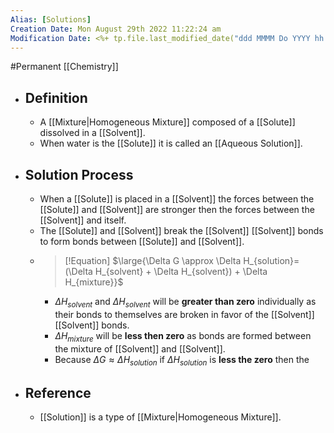 ```yaml
---
Alias: [Solutions]
Creation Date: Mon August 29th 2022 11:22:24 am 
Modification Date: <%+ tp.file.last_modified_date("ddd MMMM Do YYYY hh:mm:ss a") %>
---
```

#Permanent [[Chemistry]]

- ## Definition
	-  A [[Mixture|Homogeneous Mixture]] composed of a [[Solute]] dissolved in a [[Solvent]].
	- When water is the [[Solute]] it is called an [[Aqueous Solution]].
- ## Solution Process
	- When a [[Solute]] is placed in a [[Solvent]] the forces between the [[Solute]] and [[Solvent]] are stronger then the forces between the [[Solvent]] and itself.
	- The [[Solute]] and [[Solvent]] break the [[Solvent]] [[Solvent]] bonds to form bonds between [[Solute]] and [[Solvent]].
	- > [!Equation]
	  > $\large{\Delta G \approx \Delta H_{solution}=(\Delta H_{solvent} + \Delta H_{solvent}) + \Delta H_{mixture}}$
		- $\Delta H_{solvent}$ and $\Delta H_{solvent}$ will be **greater than zero** individually as their bonds to themselves are broken in favor of the [[Solvent]] [[Solvent]] bonds.
		- $\Delta H_{mixture}$ will be **less then zero** as bonds are formed between the mixture of [[Solvent]] and [[Solvent]].
		- Because $\Delta G \approx \Delta H_{solution}$ if $\Delta H_{solution}$ is **less the zero** then the 
- ## Reference
	- [[Solution]] is a type of [[Mixture|Homogeneous Mixture]].